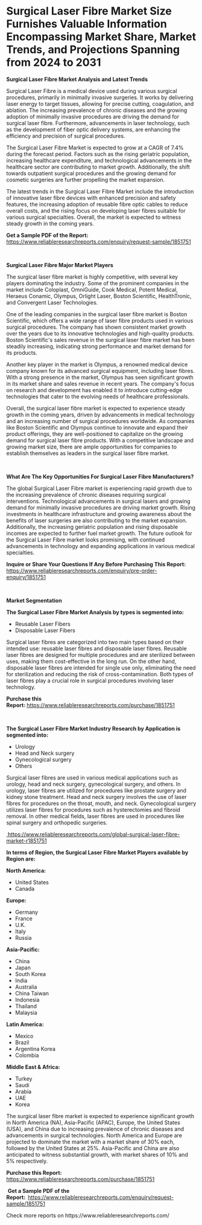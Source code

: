 <p><h1>Surgical Laser Fibre Market Size Furnishes Valuable Information Encompassing Market Share, Market Trends, and Projections Spanning from 2024 to 2031</h1></p><p><strong>Surgical Laser Fibre Market Analysis and Latest Trends</strong></p>
<p><p>Surgical Laser Fibre is a medical device used during various surgical procedures, primarily in minimally invasive surgeries. It works by delivering laser energy to target tissues, allowing for precise cutting, coagulation, and ablation. The increasing prevalence of chronic diseases and the growing adoption of minimally invasive procedures are driving the demand for surgical laser fibre. Furthermore, advancements in laser technology, such as the development of fiber optic delivery systems, are enhancing the efficiency and precision of surgical procedures.</p><p>The Surgical Laser Fibre Market is expected to grow at a CAGR of 7.4% during the forecast period. Factors such as the rising geriatric population, increasing healthcare expenditure, and technological advancements in the healthcare sector are contributing to market growth. Additionally, the shift towards outpatient surgical procedures and the growing demand for cosmetic surgeries are further propelling the market expansion.</p><p>The latest trends in the Surgical Laser Fibre Market include the introduction of innovative laser fibre devices with enhanced precision and safety features, the increasing adoption of reusable fibre optic cables to reduce overall costs, and the rising focus on developing laser fibres suitable for various surgical specialties. Overall, the market is expected to witness steady growth in the coming years.</p></p>
<p><strong>Get a Sample PDF of the Report:&nbsp;</strong> <a href="https://www.reliableresearchreports.com/enquiry/request-sample/1851751">https://www.reliableresearchreports.com/enquiry/request-sample/1851751</a></p>
<p>&nbsp;</p>
<p><strong>Surgical Laser Fibre Major Market Players</strong></p>
<p><p>The surgical laser fibre market is highly competitive, with several key players dominating the industry. Some of the prominent companies in the market include Coloplast, OmniGuide, Cook Medical, Potent Medical, Heraeus Conamic, Olympus, Orlight Laser, Boston Scientific, HealthTronic, and Convergent Laser Technologies.</p><p>One of the leading companies in the surgical laser fibre market is Boston Scientific, which offers a wide range of laser fibre products used in various surgical procedures. The company has shown consistent market growth over the years due to its innovative technologies and high-quality products. Boston Scientific's sales revenue in the surgical laser fibre market has been steadily increasing, indicating strong performance and market demand for its products.</p><p>Another key player in the market is Olympus, a renowned medical device company known for its advanced surgical equipment, including laser fibres. With a strong presence in the market, Olympus has seen significant growth in its market share and sales revenue in recent years. The company's focus on research and development has enabled it to introduce cutting-edge technologies that cater to the evolving needs of healthcare professionals.</p><p>Overall, the surgical laser fibre market is expected to experience steady growth in the coming years, driven by advancements in medical technology and an increasing number of surgical procedures worldwide. As companies like Boston Scientific and Olympus continue to innovate and expand their product offerings, they are well-positioned to capitalize on the growing demand for surgical laser fibre products. With a competitive landscape and growing market size, there are ample opportunities for companies to establish themselves as leaders in the surgical laser fibre market.</p></p>
<p>&nbsp;</p>
<p><strong>What Are The Key Opportunities For Surgical Laser Fibre Manufacturers?</strong></p>
<p><p>The global Surgical Laser Fibre market is experiencing rapid growth due to the increasing prevalence of chronic diseases requiring surgical interventions. Technological advancements in surgical lasers and growing demand for minimally invasive procedures are driving market growth. Rising investments in healthcare infrastructure and growing awareness about the benefits of laser surgeries are also contributing to the market expansion. Additionally, the increasing geriatric population and rising disposable incomes are expected to further fuel market growth. The future outlook for the Surgical Laser Fibre market looks promising, with continued advancements in technology and expanding applications in various medical specialties.</p></p>
<p><strong>Inquire or Share Your Questions If Any Before Purchasing This Report:</strong> <a href="https://www.reliableresearchreports.com/enquiry/pre-order-enquiry/1851751">https://www.reliableresearchreports.com/enquiry/pre-order-enquiry/1851751</a></p>
<p>&nbsp;</p>
<p><strong>Market Segmentation</strong></p>
<p><strong>The Surgical Laser Fibre Market Analysis by types is segmented into:</strong></p>
<p><ul><li>Reusable Laser Fibers</li><li>Disposable Laser Fibers</li></ul></p>
<p><p>Surgical laser fibres are categorized into two main types based on their intended use: reusable laser fibres and disposable laser fibres. Reusable laser fibres are designed for multiple procedures and are sterilized between uses, making them cost-effective in the long run. On the other hand, disposable laser fibres are intended for single use only, eliminating the need for sterilization and reducing the risk of cross-contamination. Both types of laser fibres play a crucial role in surgical procedures involving laser technology.</p></p>
<p><strong>Purchase this Report:&nbsp;</strong><a href="https://www.reliableresearchreports.com/purchase/1851751">https://www.reliableresearchreports.com/purchase/1851751</a></p>
<p>&nbsp;</p>
<p><strong>The Surgical Laser Fibre Market Industry Research by Application is segmented into:</strong></p>
<p><ul><li>Urology</li><li>Head and Neck surgery</li><li>Gynecological surgery</li><li>Others</li></ul></p>
<p><p>Surgical laser fibres are used in various medical applications such as urology, head and neck surgery, gynecological surgery, and others. In urology, laser fibres are utilized for procedures like prostate surgery and kidney stone treatment. Head and neck surgery involves the use of laser fibres for procedures on the throat, mouth, and neck. Gynecological surgery utilizes laser fibres for procedures such as hysterectomies and fibroid removal. In other medical fields, laser fibres are used in procedures like spinal surgery and orthopedic surgeries.</p></p>
<p><a href="https://www.reliableresearchreports.com/global-surgical-laser-fibre-market-r1851751">&nbsp;https://www.reliableresearchreports.com/global-surgical-laser-fibre-market-r1851751</a></p>
<p><strong>In terms of Region, the Surgical Laser Fibre Market Players available by Region are:</strong></p>
<p>
    <p> <strong> North America: </strong>
        <ul>
            <li>United States</li>
            <li>Canada</li>
        </ul>
        </p> 
    <p> <strong> Europe: </strong>
        <ul>
            <li>Germany</li>
            <li>France</li>
            <li>U.K.</li>
            <li>Italy</li>
            <li>Russia</li>
        </ul>
        </p> 
    <p> <strong> Asia-Pacific: </strong>
        <ul>
            <li>China</li>
            <li>Japan</li>
            <li>South Korea</li>
            <li>India</li>
            <li>Australia</li>
            <li>China Taiwan</li>
            <li>Indonesia</li>
            <li>Thailand</li>
            <li>Malaysia</li>
        </ul>
        </p> 
    <p> <strong> Latin America: </strong>
        <ul>
            <li>Mexico</li>
            <li>Brazil</li>
            <li>Argentina Korea</li>
            <li>Colombia</li>
        </ul>
        </p> 
    <p> <strong> Middle East & Africa: </strong>
        <ul>
            <li>Turkey</li>
            <li>Saudi</li>
            <li>Arabia</li>
            <li>UAE</li>
            <li>Korea</li>
        </ul>
    </p>
    </p>
<p><p>The surgical laser fibre market is expected to experience significant growth in North America (NA), Asia-Pacific (APAC), Europe, the United States (USA), and China due to increasing prevalence of chronic diseases and advancements in surgical technologies. North America and Europe are projected to dominate the market with a market share of 30% each, followed by the United States at 25%. Asia-Pacific and China are also anticipated to witness substantial growth, with market shares of 10% and 5% respectively.</p></p>
<p><strong>Purchase this Report: </strong><a href="https://www.reliableresearchreports.com/purchase/1851751">https://www.reliableresearchreports.com/purchase/1851751</a></p>
<p>&nbsp;<strong>Get a Sample PDF of the Report:&nbsp;&nbsp;</strong><a href="https://www.reliableresearchreports.com/enquiry/request-sample/1851751">https://www.reliableresearchreports.com/enquiry/request-sample/1851751</a></p>
<p><strong></strong></p>
<p>Check more reports on https://www.reliableresearchreports.com/</p>
